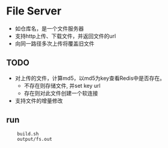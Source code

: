 # File Server
+ 如仓库名，是一个文件服务器
+ 支持http上传、下载文件，并返回文件的url
+ 向同一路径多次上传将覆盖旧文件

## TODO
+ 对上传的文件，计算md5，以md5为key查看Redis中是否存在。
    + 不存在则存储文件, 并set key url
    + 存在则对此文件创建一个软连接
+ 支持文件的增量修改

## run
```
    build.sh
    output/fs.out
```